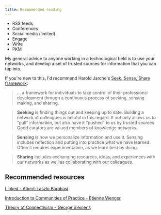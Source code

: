 ```yaml
---
title: Recommended reading
---
```


- RSS feeds
- Conferences
- Social media (limited)
- Engage
- Write
- PKM

My general advice to anyone working in a technological field is to use your networks, and develop a set of trusted sources for information that you can tap into.

If you're new to this, I'd recommend Harold Jarche's [Seek, Sense, Share framework](http://jarche.com/2014/02/the-seek-sense-share-framework/):

>  ... a framework for individuals to take control of their professional development through a continuous process of seeking, sensing-making, and sharing.

> **Seeking** is finding things out and keeping up to date. Building a network of colleagues is helpful in this regard. It not only allows us to “pull” information, but also have it “pushed” to us by trusted sources. Good curators are valued members of knowledge networks.

> **Sensing** is how we personalize information and use it. Sensing includes reflection and putting into practice what we have learned. Often it requires experimentation, as we learn best by doing.

> **Sharing** includes exchanging resources, ideas, and experiences with our networks as well as collaborating with our colleagues.

## Recommended resources

[Linked - Albert-Laszlo Barabasi](http://barabasi.com/book/linked)

[Introduction to Communities of Practice - Etienne Wenger](http://wenger-trayner.com/introduction-to-communities-of-practice/)

[Theory of Connectivism - George Siemens](http://www.elearnspace.org/Articles/connectivism.htm
)

